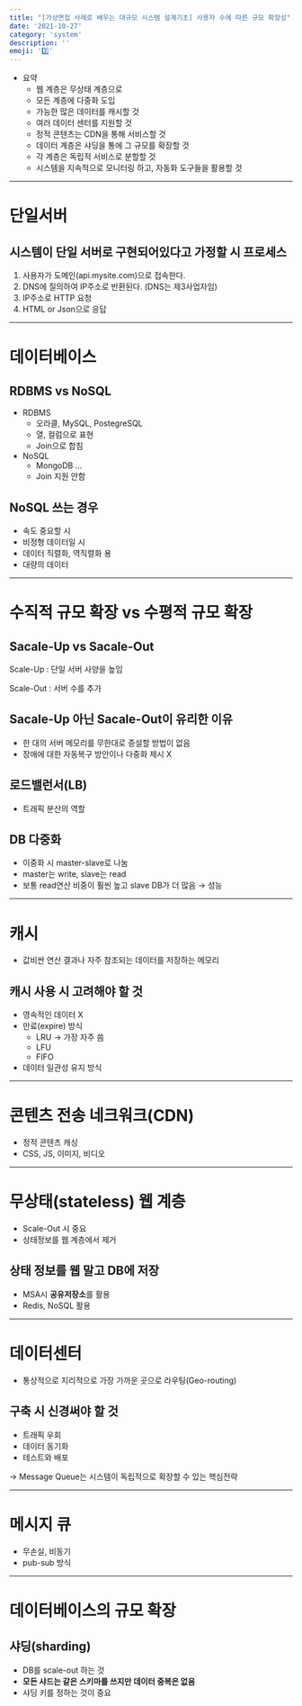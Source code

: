 ```yaml
---
title: "[가상면접 사례로 배우는 대규모 시스템 설계기초] 사용자 수에 따른 규모 확장성"
date: '2021-10-27'
category: 'system'
description: ''
emoji: '2️⃣'
---
```



- 요약
    - 웹 계층은 무상태 계층으로
    - 모든 계층에 다중화 도입
    - 가능한 많은 데이터를 캐시할 것
    - 여러 데이터 센터를 지원할 것
    - 정적 콘텐츠는 CDN을 통해 서비스할 것
    - 데이터 계층은 샤딩을 통에 그 규모를 확장할 것
    - 각 계층은 독립적 서비스로 분할할 것
    - 시스템을 지속적으로 모니터링 하고, 자동화 도구들을 활용할 것
  
---

# 단일서버

## 시스템이 단일 서버로 구현되어있다고 가정할 시 프로세스

1. 사용자가 도메인(api.mysite.com)으로 접속한다.
2. DNS에 질의하여 IP주소로 반환된다. (DNS는 제3사업자임)
3. IP주소로 HTTP 요청
4. HTML or Json으로 응답

---

# 데이터베이스

## RDBMS vs NoSQL

- RDBMS
    - 오라클, MySQL, PostegreSQL
    - 열, 컬럼으로 표현
    - Join으로 합침
- NoSQL
    - MongoDB ...
    - Join 지원 안함

## NoSQL 쓰는 경우

- 속도 중요할 시
- 비정형 데이터일 시
- 데이터 직렬화, 역직렬화 용
- 대량의 데이터

---

# 수직적 규모 확장 vs 수평적 규모 확장

## Sacale-Up vs Sacale-Out

Scale-Up : 단일 서버 사양을 높임

Scale-Out : 서버 수를 추가

## Sacale-Up 아닌 Sacale-Out이 유리한 이유

- 한 대의 서버 메모리를 무한대로 증설할 방법이 없음
- 장애에 대한 자동복구 방안이나 다중화 제시 X

## 로드밸런서(LB)

- 트래픽 분산의 역할

## DB 다중화

- 이중화 시 master-slave로 나눔
- master는 write, slave는 read
- 보통 read연산 비중이 훨씬 높고 slave DB가 더 많음 → 성능

---

# 캐시

- 값비싼 연산 결과나 자주 참조되는 데이터를 저장하는 메모리

## 캐시 사용 시 고려해야 할 것

- 영속적인 데이터 X
- 만료(expire) 방식
    - LRU → 가장 자주 씀
    - LFU
    - FIFO
- 데이터 일관성 유지 방식

---

# 콘텐츠 전송 네크워크(CDN)

- 정적 콘텐츠 캐싱
- CSS, JS, 이미지, 비디오

---

# 무상태(stateless) 웹 계층

- Scale-Out 시 중요
- 상태정보를 웹 계층에서 제거

## 상태 정보를 웹 말고 DB에 저장

- MSA시 **공유저장소**를 활용
- Redis, NoSQL 활용

---

# 데이터센터

- 통상적으로 지리적으로 가장 가까운 곳으로 라우팅(Geo-routing)

## 구축 시 신경써야 할 것

- 트래픽 우회
- 데이터 동기화
- 테스트와 배포

→ Message Queue는 시스템이 독립적으로 확장할 수 있는 핵심전략

---

# 메시지 큐

- 무손실, 비동기
- pub-sub 방식


---

# 데이터베이스의 규모 확장

## 샤딩(sharding)

- DB를 scale-out 하는 것
- **모든 샤드는 같은 스키마를 쓰지만 데이터 중복은 없음**
- 샤딩 키를 정하는 것이 중요